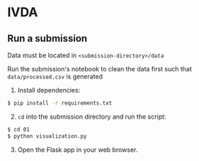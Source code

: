 # IVDA

## Run a submission

Data must be located in `<submission-directory>/data`

Run the submission's notebook to clean the data first such that `data/processed.csv` is generated

1. Install dependencies:

```bash
$ pip install -r requirements.txt
```

2. `cd` into the submission directory and run the script:

```bash
$ cd 01
$ python visualization.py
```

3. Open the Flask app in your web browser.
